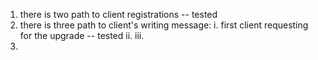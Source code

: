 1. there is two path to client registrations -- tested
2. there is three path to client's writing message:
    i. first client requesting for the upgrade -- tested
    ii.
    iii. 
3. 